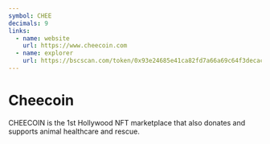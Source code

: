 ```yaml
---
symbol: CHEE
decimals: 9
links:
  - name: website
    url: https://www.cheecoin.com
  - name: explorer
    url: https://bscscan.com/token/0x93e24685e41ca82fd7a66a69c64f3decac789281
---
```


# Cheecoin

CHEECOIN is the 1st Hollywood NFT marketplace that also donates and supports animal healthcare and rescue.

